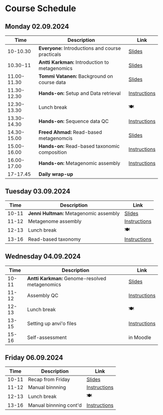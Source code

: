 # Course Schedule

## Monday 02.09.2024  

| Time | Description | Link |
| --- | --- | -- |
| 10-10.30 | __Everyone:__ Introductions and course practicals | [Slides](../lectures/01_introduction.pdf) |
| 10.30-11 | __Antti Karkman:__ Introduction to metagenomics | [Slides](../lectures/01_introduction.pdf) |
| 11.00-11.30 | __Tommi Vatanen:__ Background on course data | [Slides](../lectures/01_introduction.pdf) |
| 11.30-12.30 | __Hands-on:__ Setup and Data retrieval | [Instructions](README.md#setup) |
| 12.30-13.30 | Lunch break  | :plate_with_cutlery: |
| 13.30-14.30 | __Hands-on:__ Sequence data QC | [Instructions](README.md#quality-control) |
| 14.30-15.00 | __Freed Ahmad:__ Read-based metagenomcis | [Slides](../lectures/XXX) |
| 15.00-16.00 | __Hands-on:__ Read-based taxonomic composition | [Instructions](README.md#read-based-taxonomy) |
| 16.00-17.00 | __Hands-on:__ Metagenomic assembly | [Instructions](README.md#read-based-taxonomy) |
| 17-17.45 | __Daily wrap-up__ |  |

## Tuesday 03.09.2024

| Time | Description | Link |
| --- | --- | -- |
| 10-11 | __Jenni Hultman:__ Metagenomic assembly | [Slides](../lectures/02_assembly-and-read-based.pdf) |
| 11-12 | Metagenome assembly | [Instructions](README.md#metagenome-assembly) |
| 12-13 | Lunch break | :plate_with_cutlery: |
| 13-16 | Read-based taxonomy | [Instructions](README.md#read-based-taxonomy) |

## Wednesday 04.09.2024

| Time | Description | Link |
| --- | --- | -- |
| 10-11 | __Antti Karkman:__ Genome-resolved metagenomics | [Slides](../lectures/03_assembly_qc-and-genome-resoved_metagenomics.pdf) |
| 11-12 | Assembly QC | [Instructions](README.md#assembly-qc) |
| 12-13 | Lunch break  | :plate_with_cutlery: |
| 13-15 | Setting up anvi'o files | [Instructions](README.md#genome-resolved-metagenomics) |
| 15-16 | Self-assessment | in Moodle |

## Friday 06.09.2024

| Time | Description | Link |
| --- | --- | -- |
| 10-11 | Recap from Friday | [Slides](../lectures/04_Fri_recap.pdf) |
| 11-12 | Manual binnning | [Instructions](README.md#interactive-use-and-binning) |
| 12-13 | Lunch break | :plate_with_cutlery: |
| 13-16 | Manual binnning cont'd | [Instructions](README.md#interactive-use-and-binning) |